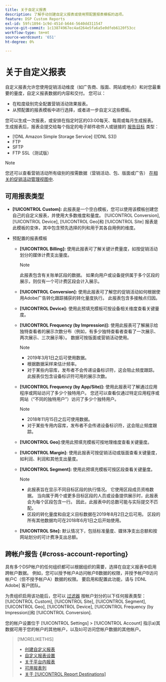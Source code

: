```yaml
---
title: 关于自定义报表
description: 了解手动创建自定义报表或使用预配置报表模板的选项。
feature: DSP Custom Reports
exl-id: 59fc1894-1c9d-451d-b644-5640dd311547
source-git-commit: 1c13874967ec4ad264e5fa6a5e0dfeb6120f53cc
workflow-type: tm+mt
source-wordcount: '651'
ht-degree: 0%

---
```


# 关于自定义报表

自定义报表允许您使用促销活动维度（如广告商、版面、网站或地点）和对您最重要的量度，自定义报表数据的内容和交付。 您可以：

* 在粒度级别完全配置营销活动效果报表。
* 从预配置的报表模板中进行选择，或者进一步自定义这些模板。

您可以生成一次报表，或安排在指定时区的03:00每天、每周或每月生成报表。 生成报表后，报表会提交给每个指定的电子邮件收件人或链接的 [报告目标](/help/dsp/reports/report-destinations/report-destination-about.md) 类型：

* [!DNL Amazon Simple Storage Service] ([!DNL S3])
* FTP
* SFTP
* FTP SSL（测试版）

>[!NOTE]
>
>您还可以查看营销活动所有级别的按需数据（营销活动、包、版面或广告） [在相关的促销活动管理视图中](/help/dsp/campaign-management/reports/campaign-reports-about.md).

## 可用报表类型

* **[!UICONTROL Custom]:** 此报表是一个空白模板，您可以使用该模板创建您自己的自定义报表，并使用大多数维度和量度。 [!UICONTROL Conversion], [!UICONTROL Device], [!UICONTROL Geo]和 [!UICONTROL Site] 报表是此模板的变体，其中包含预先选择的列和用于其各自用例的维度。

* 预配置的报表模板

   * **[!UICONTROL Billing]:** 使用此报表可了解关键计费量度，如按促销活动划分的媒体计费支出量度。

      >[!NOTE]
      >
      >此报表包含有关账单区段的数据。 如果向用户或设备提供属于多个区段的展示，则仅有一个可计费区段会计入展示。

   * **[!UICONTROL Conversion]:** 使用此报表可了解您的促销活动如何根据使用Adobe广告转化跟踪捕获的转化量度执行。 此报表包含多接触点归因。

   * **[!UICONTROL Device]:** 使用此预填充模板可按设备相关维度查看关键量度。

   * **[!UICONTROL Frequency (by Impression)]:** 使用此报表可了解展示给独特查看者的展示次数分布（例如，有多少独特查看者查看了一次展示、两次展示、三次展示等）。 数据可按版面或营销活动使用。

      >[!NOTE]
      >
      >* 2019年3月1日之后可使用数据。
      >* 根据数据采样来估计频率。
      >* 对于某些内容库，发布者不会传递设备标识符，这会阻止频度跟踪。 此报表仅包含设备标识符可用的展示次数。


   * **[!UICONTROL Frequency (by App/Site)]:** 使用此报表可了解通过应用程序或网站访问了多少个独特用户。 您还可以查看仅通过特定应用程序或网站（“不同的独特用户”）访问了多少个独特用户。

      >[!NOTE]
      >
      >* 2018年11月15日之后可使用数据。
      >* 对于某些专用内容库，发布者不会传递设备标识符，这会阻止频度跟踪。


   * **[!UICONTROL Geo]**:使用此预填充模板可按地理维度查看关键量度。

   * **[!UICONTROL Margin]:** 使用此报表可按促销活动或版面查看关键量度，如利润、利润和其他支出量度。

   * **[!UICONTROL Segment]:** 使用此预填充模板可按区段查看关键量度。

      >[!NOTE]
      >
      >* 此报表旨在显示不同目标区段的执行情况。 它使用区段成员资格数据。 当向属于两个或更多目标区段的人员或设备提供展示时，此报表会为每个区段包含一行。 因此，此报表中的总数可能与实际提交不匹配。
      >* 区段的转化量度和自定义目标数据在2019年8月2日之后可用。 区段的所有其他数据均可在2018年6月1日之后开始使用。


   * **[!UICONTROL Site]:** 默认情况下，包括标准量度、媒体净支出总额和按网站划分的可计费净支出总额。

## 跨帐户报告 {#cross-account-reporting}

具有多个DSP帐户的任何组织都可以根据组织的需要，选择在自定义报表中启用跨帐户数据。 例如，您可以授予帐户A访问帐户B数据的权限，并授予帐户B访问帐户C（但不授予帐户A）数据的权限。 要启用和配置此功能，请与 [!DNL Adobe] 客户团队。

为贵组织启用该功能后，您可以 [过滤器](report-settings.md) 按帐户划分的以下任何报表类型：  [!UICONTROL Custom], [!UICONTROL Site], [!UICONTROL Segment], [!UICONTROL Geo], [!UICONTROL Device], [!UICONTROL Frequency (by Impression)]和 [!UICONTROL Conversion].

您的帐户设置位于 [!UICONTROL Settings] > [!UICONTROL Account] 指示a)其数据可用于您的帐户的其他帐户，以及b)可访问您帐户数据的其他帐户。

>[!MORELIKETHIS]
>
>* [创建自定义报表](/help/dsp/reports/report-create.md)
>* [自定义报表设置](/help/dsp/reports/report-settings.md)
>* [关于平台内报表](/help/dsp/campaign-management/reports/campaign-reports-about.md)
>* [可用报表列](/help/dsp/reports/report-columns.md)
>* [关于 [!UICONTROL Report Destinations]](/help/dsp/reports/report-destinations/report-destination-about.md)

